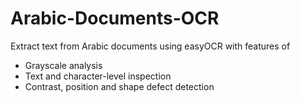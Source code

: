 # Arabic-Documents-OCR
Extract text from Arabic documents using easyOCR with features of
- Grayscale analysis
- Text and character-level inspection 
- Contrast, position and shape defect detection
